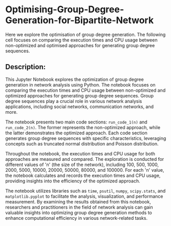 # Optimising-Group-Degree-Generation-for-Bipartite-Network
Here we explore the optimisation of group degree generation. The following cell focuses on comparing the execution times and CPU usage between non-optimized and optimised approaches for generating group degree sequences.

## Description:
This Jupyter Notebook explores the optimization of group degree generation in network analysis using Python. The notebook focuses on comparing the execution times and CPU usage between non-optimized and optimized approaches for generating group degree sequences. Group degree sequences play a crucial role in various network analysis applications, including social networks, communication networks, and more.

The notebook presents two main code sections: `run_code_1(n)` and `run_code_2(n)`. The former represents the non-optimized approach, while the latter demonstrates the optimized approach. Each code section generates group degree sequences with specific characteristics, leveraging concepts such as truncated normal distribution and Poisson distribution.

Throughout the notebook, the execution times and CPU usage for both approaches are measured and compared. The exploration is conducted for different values of 'n' (the size of the network), including 100, 500, 1000, 2000, 5000, 10000, 20000, 50000, 80000, and 100000. For each 'n' value, the notebook calculates and records the execution times and CPU usage, providing insights into the efficiency of the optimized approach.

The notebook utilizes libraries such as `time`, `psutil`, `numpy`, `scipy.stats`, and `matplotlib.pyplot` to facilitate the analysis, visualization, and performance measurement. By examining the results obtained from this notebook, researchers and practitioners in the field of network analysis can gain valuable insights into optimizing group degree generation methods to enhance computational efficiency in various network-related tasks.
